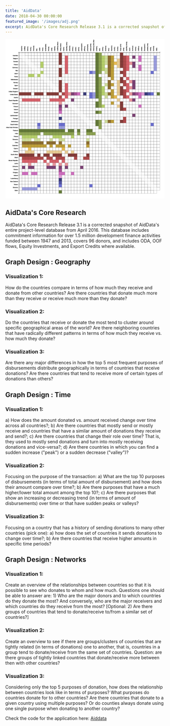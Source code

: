 ```yaml
---
title: 'AidData'
date: 2018-04-30 00:00:00
featured_image: '/images/adj.png'
excerpt: AidData's Core Research Release 3.1 is a corrected snapshot of AidData's entire project-level database from April 2016
---
```


![](/images/adj.png)

## AidData's Core Research

AidData's Core Research Release 3.1 is a corrected snapshot of AidData's entire project-level database from April 2016. This database includes commitment information for over 1.5 million development finance activities funded between 1947 and 2013, covers 96 donors, and includes ODA, OOF flows, Equity Investments, and Export Credits where available.

[](https://www.aiddata.org/data/aiddata-core-research-release-level-1-3-1)

## Graph Design : Geography

### Visualization 1:

How do the countries compare in terms of how much they receive and donate from other countries? Are there countries that donate much more than they receive or receive much more than they donate?

### Visualization 2:

Do the countries that receive or donate the most tend to cluster around specific geographical areas of the world? Are there neighboring countries that have radically different patterns in terms of how much they receive vs. how much they donate?

### Visualization 3:

Are there any major differences in how the top 5 most frequent purposes of disbursements distribute geographically in terms of countries that receive donations? Are there countries that tend to receive more of certain types of donations than others?

## Graph Design : Time

### Visualization 1:

a) How does the amount donated vs. amount received change over time across all countries?; b) Are there countries that mostly send or mostly receive and countries that have a similar amount of donations they receive and send?; c) Are there countries that change their role over time? That is, they used to mostly send donations and turn into mostly receiving donations and vice-versa?; d) Are there countries in which you can find a sudden increase ("peak") or a sudden decrease ("valley")?

### Visualization 2:

Focusing on the purpose of the transaction: a) What are the top 10 purposes of disbursements (in terms of total amount of disbursement) and how does their amount compare over time?; b) Are there purposes that have a much higher/lower total amount among the top 10?; c) Are there purposes that show an increasing or decreasing trend (in terms of amount of disbursements) over time or that have sudden peaks or valleys?

### Visualization 3:

Focusing on a country that has a history of sending donations to many other countries (pick one): a) how does the set of countries it sends donations to change over time?; b) Are there countries that receive higher amounts in specific time periods?

## Graph Design : Networks

### Visualization 1:

Create an overview of the relationships between countries so that it is possible to see who donates to whom and how much. Questions one should be able to answer are: 1) Who are the major donors and to which countries do they donate the most? And conversely, who are the major receivers and which countries do they receive from the most? [Optional: 2) Are there groups of countries that tend to donate/receive to/from a similar set of countries?]

### Visualization 2:

Create an overview to see if there are groups/clusters of countries that are tightly related (in terms of donations) one to another, that is, countries in a group tend to donate/receive from the same set of countries. Question: are there groups of tightly linked countries that donate/receive more between then with other countries?

### Visualization 3:

Considering only the top 5 purposes of donation, how does the relationship between countries look like in terms of purposes? What purposes do countries donate for to other countries? Are there countries that donate to a given country using multiple purposes? Or do counties always donate using one single purpose when donating to another country?

Check the code for the application here: [Aiddata](https://github.com/gandalf1819/Aiddata)